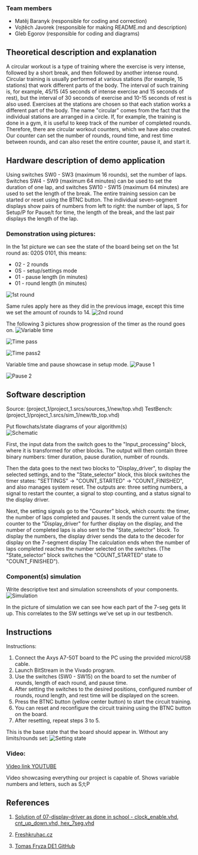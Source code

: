 ### Team members

* Matěj Baranyk (responsible for coding and correction)
* Vojtěch Javorek (responsible for making README.md and description)
* Gleb Egorov (responsible for coding and diagrams)

## Theoretical description and explanation                                                
A circular workout is a type of training where the exercise is very intense, followed by a short break, and then followed by another intense round. Circular training is usually performed at various stations (for example, 15 stations) that work different parts of the body. The interval of such training is, for example, 45/15 (45 seconds of intense exercise and 15 seconds of rest), but the interval of 30 seconds of exercise and 10-15 seconds of rest is also used. Exercises at the stations are chosen so that each station works a different part of the body. The name "circular" comes from the fact that the individual stations are arranged in a circle. If, for example, the training is done in a gym, it is useful to keep track of the number of completed rounds. Therefore, there are circular workout counters, which we have also created. Our counter can set the number of rounds, round time, and rest time between rounds, and can also reset the entire counter, pause it, and start it.

## Hardware description of demo application                                               
Using switches SW0 - SW3 (maximum 16 rounds), set the number of laps. Switches SW4 - SW9 (maximum 64 minutes) can be used to set the duration of one lap, and switches SW10 - SW15 (maximum 64 minutes) are used to set the length of the break. The entire training session can be started or reset using the BTNC button. The individual seven-segment displays show pairs of numbers from left to right: the number of laps, S for Setup/P for Pause/t for time, the length of the break, and the last pair displays the length of the lap.

### Demonstration using pictures:
In the 1st picture we can see the state of the board being set on the 1st round as: 020S 0101, this means:
+ 02 - 2 rounds
+ 0S - setup/settings mode
+ 01 - pause length (in minutes)
+ 01 - round length (in minutes)

![1st round](images/kolo1.jpg)

Same rules apply here as they did in the previous image, except this time we set the amount of rounds to 14.
![2nd round](images/kolo2.jpg)

The following 3 pictures show progression of the timer as the round goes on. 
![Variable time](images/cas1.jpg)

![Time pass](images/cas2.jpg)

![Time pass2](images/cas3.jpg)

Variable time and pause showcase in setup mode.
![Pause 1](images/caspauza1.jpg)

![Pause 2](images/caspuaza2.jpg)

## Software description
Source: (project_1/project_1.srcs/sources_1/new/top.vhd)
TestBench: (project_1/project_1.srcs/sim_1/new/tb_top.vhd)

Put flowchats/state diagrams of your algorithm(s)                                         
![Schematic](images/diagram2.jpeg)

First, the input data from the switch goes to the "Input_processing" block, where it is transformed for other blocks. The output will then contain three binary numbers: timer duration, pause duration, number of rounds.

  Then the data goes to the next two blocks to "Display_driver", to display the selected settings, and to the "State_selector" block, this block switches the timer states:
  "SETTINGS" -> "COUNT_STARTED" -> "COUNT_FINISHED",
  and also manages system reset. The outputs are: three setting numbers, a signal to restart the counter, a signal to stop counting, and a status signal to the display driver.
  
  Next, the setting signals go to the "Counter" block, which counts: the timer, the number of laps completed and pauses. It sends the current value of the counter to the "Display_driver" for further display on the display, and the number of completed laps is also sent to the "State_selector" block.
To display the numbers, the display driver sends the data to the decoder for display on the 7-segment display
The calculation ends when the number of laps completed reaches the number selected on the switches. (The "State_selector" block switches the "COUNT_STARTED" state to "COUNT_FINISHED").

### Component(s) simulation 											
Write descriptive text and simulation screenshots of your components.
![Simulation](images/sim.png)


In the picture of simulation we can see how each part of the 7-seg gets lit up. This correlates to the SW settings we've set up in our testbench. 

## Instructions                                                                           

Instructions:
1. Connect the Axys A7-50T board to the PC using the provided microUSB cable.
2. Launch BitStream in the Vivado program.
3. Use the switches (SW0 - SW15) on the board to set the number of rounds, length of each round, and pause time.
4. After setting the switches to the desired positions, configured number of rounds, round length, and rest time will be displayed on the screen.
5. Press the BTNC button (yellow center button) to start the circuit training.
6. You can reset and reconfigure the circuit training using the BTNC button on the board.
7. After resetting, repeat steps 3 to 5.

This is the base state that the board should appear in. Without any limits/rounds set:
![Setting state](images/zaklad.jpg)


### Video:
[Video link YOUTUBE](https://www.youtube.com/watch?v=pLNbUWPhGSs)

Video showcasing everything our project is capable of. Shows variable numbers and letters, such as S;t;P

## References                                                                            

1. [Solution of 07-display-driver as done in school - clock_enable.vhd, cnt_up_down.vhd, hex_7seg.vhd](https://github.com/BaranykMatej/digital-electronics-1/tree/main/07-display_driver/display_driver/display_driver.srcs/sources_1/new)

2. [Freshkruhac.cz](https://freshkruhac.cz/kruhovy-trenink/)

3. [Tomas Fryza DE1 GitHub](https://github.com/tomas-fryza/digital-electronics-1)

